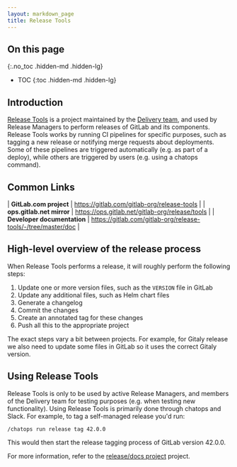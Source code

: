 ```yaml
---
layout: markdown_page
title: Release Tools
---
```


## On this page
{:.no_toc .hidden-md .hidden-lg}

- TOC
{:toc .hidden-md .hidden-lg}

## Introduction

[Release Tools](https://gitlab.com/gitlab-org/release-tools/) is a project
maintained by the [Delivery team](https://about.gitlab.com/handbook/engineering/infrastructure/team/delivery/), and used by Release Managers to perform
releases of GitLab and its components. Release Tools works by running CI
pipelines for specific purposes, such as tagging a new release or notifying
merge requests about deployments. Some of these pipelines are triggered
automatically (e.g. as part of a deploy), while others are triggered by users
(e.g. using a chatops command).

## Common Links

| **GitLab.com project** | <https://gitlab.com/gitlab-org/release-tools> |
| **ops.gitlab.net mirror** | <https://ops.gitlab.net/gitlab-org/release/tools> |
| **Developer documentation** | <https://gitlab.com/gitlab-org/release-tools/-/tree/master/doc> |

## High-level overview of the release process

When Release Tools performs a release, it will roughly perform the following
steps:

1. Update one or more version files, such as the `VERSION` file in GitLab
1. Update any additional files, such as Helm chart files
1. Generate a changelog
1. Commit the changes
1. Create an annotated tag for these changes
1. Push all this to the appropriate project

The exact steps vary a bit between projects. For example, for Gitaly release we
also need to update some files in GitLab so it uses the correct Gitaly version.

## Using Release Tools

Release Tools is only to be used by active Release Managers, and members of the
Delivery team for testing purposes (e.g. when testing new functionality). Using
Release Tools is primarily done through chatops and Slack. For example, to tag
a self-managed release you'd run:

```
/chatops run release tag 42.0.0
```

This would then start the release tagging process of GitLab version 42.0.0.

For more information, refer to the
[release/docs project](https://gitlab.com/gitlab-org/release/docs/) project.
